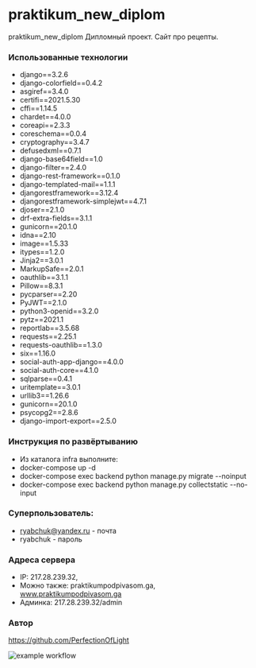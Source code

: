 # praktikum_new_diplom
praktikum_new_diplom
Дипломный проект. Сайт про рецепты.
 
### Использованные технологии
- django==3.2.6
- django-colorfield==0.4.2
- asgiref==3.4.0
- certifi==2021.5.30
- cffi==1.14.5
- chardet==4.0.0
- coreapi==2.3.3
- coreschema==0.0.4
- cryptography==3.4.7
- defusedxml==0.7.1
- django-base64field==1.0
- django-filter==2.4.0
- django-rest-framework==0.1.0
- django-templated-mail==1.1.1
- djangorestframework==3.12.4
- djangorestframework-simplejwt==4.7.1
- djoser==2.1.0
- drf-extra-fields==3.1.1
- gunicorn==20.1.0
- idna==2.10
- image==1.5.33
- itypes==1.2.0
- Jinja2==3.0.1
- MarkupSafe==2.0.1
- oauthlib==3.1.1
- Pillow==8.3.1
- pycparser==2.20
- PyJWT==2.1.0
- python3-openid==3.2.0
- pytz==2021.1
- reportlab==3.5.68
- requests==2.25.1
- requests-oauthlib==1.3.0
- six==1.16.0
- social-auth-app-django==4.0.0
- social-auth-core==4.1.0
- sqlparse==0.4.1
- uritemplate==3.0.1
- urllib3==1.26.6
- gunicorn==20.1.0
- psycopg2==2.8.6
- django-import-export==2.5.0

### Инструкция по развёртыванию
- Из каталога infra выполните:
- docker-compose up -d
- docker-compose exec backend python manage.py migrate --noinput
- docker-compose exec backend python manage.py collectstatic --no-input

### Суперпользователь:
- ryabchuk@yandex.ru - почта
- ryabchuk - пароль

### Адреса сервера
- IP: 217.28.239.32,
- Можно также: praktikumpodpivasom.ga, www.praktikumpodpivasom.ga
- Админка: 217.28.239.32/admin

### Автор
https://github.com/PerfectionOfLight

 
![example workflow](https://github.com/PerfectionOfLight/foodgram-project-react/actions/workflows/main.yml/badge.svg)